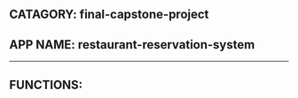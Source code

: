 ## CATAGORY: final-capstone-project
## APP NAME:  restaurant-reservation-system 
--- 
## FUNCTIONS:
